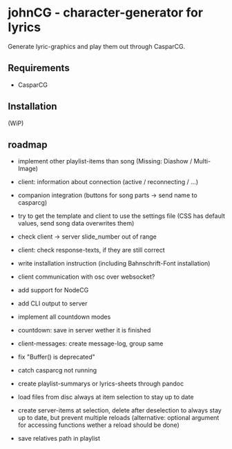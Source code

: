 # johnCG - character-generator for lyrics
Generate lyric-graphics and play them out through CasparCG.

## Requirements
- CasparCG

## Installation
(WiP)

## roadmap
- implement other playlist-items than song (Missing: Diashow / Multi-Image)
- client: information about connection (active / reconnecting / ...)
- companion integration (buttons for song parts -> send name to casparcg)
- try to get the template and client to use the settings file (CSS has default values, send song data overwrites them)
- check client -> server slide_number out of range
- client: check response-texts, if they are still correct
- write installation instruction (including Bahnschrift-Font installation)
- client communication with osc over websocket?
- add support for NodeCG
- add CLI output to server
- implement all countdown modes
- countdown: save in server wether it is finished
- client-messages: create message-log, group same
- fix "Buffer() is deprecated"
- catch casparcg not running
- create playlist-summarys or lyrics-sheets through pandoc
- load files from disc always at item selection to stay up to date
- create server-items at selection, delete after deselection to always stay up to date, but prevent multiple reloads (alternative: optional argument for accessing functions wether a reload should be done)

- save relatives path in playlist